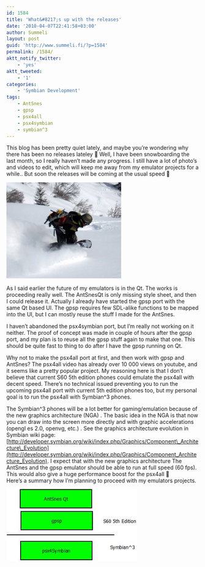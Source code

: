 ```yaml
---
id: 1584
title: 'What&#8217;s up with the releases'
date: '2010-04-07T22:41:58+03:00'
author: Summeli
layout: post
guid: 'http://www.summeli.fi/?p=1584'
permalink: /1584/
aktt_notify_twitter:
    - 'yes'
aktt_tweeted:
    - '1'
categories:
    - 'Symbian Development'
tags:
    - AntSnes
    - gpsp
    - psx4all
    - psx4symbian
    - symbian^3
---
```


This blog has been pretty quiet lately, and maybe you’re wondering why there has been no releases lateley 🙂 Well, I have been snowboarding the last month, so I really haven’t made any progress. I still have a lot of photo’s and videos to edit, which will keep me away from my emulator projects for a while.. But soon the releases will be coming at the usual speed 🙂

![](/jekyll-export/wp-content/uploads/2010/04/snowboarding1-300x250.jpg)

As I said earlier the future of my emulators is in the Qt. The works is proceeding really well. The AntSnesQt is only missing style sheet, and then I could release it. Actually I already have started the gpsp port with the same Qt based UI. The gpsp requires few SDL-alike functions to be mapped into the UI, but I can mostly reuse the stuff I made for the AntSnes.  

I haven’t abandoned the psx4symbian port, but I’m really not working on it neither. The proof of concept was made in couple of hours after the gpsp port, and my plan is to reuse all the gpsp stuff again to make that one. This should be quite fast to thing to do after I have the gpsp running on Qt.  

Why not to make the psx4all port at first, and then work with gpsp and AntSnes? The psx4all video has already over 10 000 views on youtube, and it seems like a pretty popular project. My reasoning here is that I don’t believe that current S60 5th edition phones could emulate the psx4all with decent speed. There’s no technical issued preventing you to run the upcoming psx4all port with current 5th edition phones too, but my personal goal is to run the psx4all with Symbian^3 phones.  
  
The Symbian^3 phones will be a lot better for gaming/emulation because of the new graphics architecture (NGA) . The basic idea in the NGA is that now you can draw into the screen more directly and with graphic accelerations (opengl es 2.0, openvg, etc.) . See the graphics architecture evolution in Symbian wiki page: [http://developer.symbian.org/wiki/index.php/Graphics/Component\_Architecture\_Evolution](http://developer.symbian.org/wiki/index.php/Graphics/Component_Architecture_Evolution). I expect that with the new graphics architecture The AntSnes and the gpsp emulator should be able to run at full speed (60 fps). This would also give a huge performance boost for the psx4all 🙂  
Here’s a summary how I’m planning to proceed with my emulators projects.

![](/jekyll-export//wp-content/uploads/2010/04/rel_plan.jpeg)